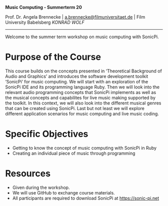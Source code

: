 <!-- ---  
title: Music Computing
author: Angela Brennecke
affiliation: Film University Babelsberg KONRAD WOLF
date: Summer term 20
---   -->
**Music Computing - Summerterm 20**

Prof. Dr. Angela Brennecke | a.brennecke@filmuniversitaet.de | Film University Babelsberg *KONRAD WOLF*

--- 

Welcome to the summer term workshop on music computing with SonicPi.

# Purpose of the Course

This course builds on the concepts presented in ‘Theoretical Background of Audio and Graphics’ and introduces the software development toolkit ‘SonicPi’ for music computing. We will start with an exploration of the SonicPi IDE and its programming language Ruby. Then we will look into the relevant audio programming concepts that SonicPi implements as well as the musical concepts and capabilites for live music making supported by the toolkit. In this context, we will also look into the different musical genres that can be created using SonicPi. Last but not least we will explore different application scenarios for music computing and live music coding.

# Specific Objectives
- Getting to know the concept of music computing with SonicPi in Ruby
- Creating an individual piece of music through programming


# Resources

- Given during the workshop.
- We will use GitHub to exchange course materials.
- All participants are required to download SonicPi at https://sonic-pi.net